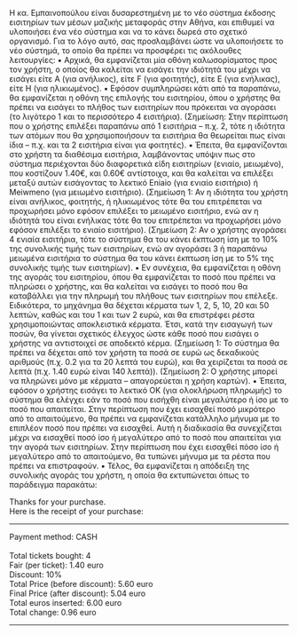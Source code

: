 Η κα. Εμπαινοπούλου είναι δυσαρεστημένη με το νέο σύστημα έκδοσης εισιτηρίων των μέσων μαζικής μεταφοράς στην Αθήνα, και επιθυμεί να υλοποιήσει ένα νέο σύστημα και να το κάνει δωρεά στο σχετικό οργανισμό. Για το λόγο αυτό, σας προσλαμβάνει ώστε να υλοποιήσετε το νέο σύστημά, το οποίο θα πρέπει να προσφέρει τις ακόλουθες λειτουργίες: ▪ Αρχικά, θα εμφανίζεται μία οθόνη καλωσορίσματος προς τον χρήστη, ο οποίος θα καλείται να εισάγει την ιδιότητά του μέχρι να εισάγει είτε Α (για ανήλικος), είτε F (για φοιτητής), είτε Ε (για ενήλικας), είτε Η (για ηλικιωμένος). ▪ Εφόσον συμπληρώσει κάτι από τα παραπάνω, θα εμφανίζεται η οθόνη της επιλογής του εισιτηρίου, όπου ο χρήστης θα πρέπει να εισάγει το πλήθος των εισιτηρίων που πρόκειται να αγοράσει (το λιγότερο 1 και το περισσότερο 4 εισιτήρια). (Σημείωση: Στην περίπτωση που ο χρήστης επιλέξει παραπάνω από 1 εισιτήρια – π.χ. 2, τότε η ιδιότητα των ατόμων που θα χρησιμοποιήσουν τα εισιτήρια θα θεωρείται πως είναι ίδια – π.χ. και τα 2 εισιτήρια είναι για φοιτητές). ▪ Έπειτα, θα εμφανίζονται στο χρήστη τα διαθέσιμα εισιτήρια, λαμβάνοντας υπόψιν πως στο σύστημα περιέχονται δύο διαφορετικά είδη εισιτηρίων (ενιαίο, μειωμένο), που κοστίζουν 1.40€, και 0.60€ αντίστοιχα, και θα καλείται να επιλέξει μεταξύ αυτών εισάγοντας το λεκτικό Eniaio (για ενιαίο εισιτήριο) ή Meiwmeno (για μειωμένο εισιτήριο). (Σημείωση 1: Αν η ιδιότητα του χρήστη είναι ανήλικος, φοιτητής, ή ηλικιωμένος τότε θα του επιτρέπεται να προχωρήσει μόνο εφόσον επιλέξει το μειωμένο εισιτήριο, ενώ αν η ιδιότητά του είναι ενήλικας τότε θα του επιτρέπεται να προχωρήσει μόνο εφόσον επιλέξει το ενιαίο εισιτήριο). (Σημείωση 2: Αν ο χρήστης αγοράσει 4 ενιαία εισιτήρια, τότε το σύστημα θα του κάνει έκπτωση ίση με το 10% της συνολικής τιμής των εισιτηρίων, ενώ αν αγοράσει 3 ή παραπάνω μειωμένα εισιτήρια το σύστημα θα του κάνει έκπτωση ίση με το 5% της συνολικής τιμής των εισιτηρίων). ▪ Εν συνέχεια, θα εμφανίζεται η οθόνη της αγοράς του εισιτηρίου, όπου θα εμφανίζεται το ποσό που πρέπει να πληρώσει ο χρήστης, και θα καλείται να εισάγει το ποσό που θα καταβάλλει για την πληρωμή του πλήθους των εισιτηρίων που επέλεξε. Ειδικότερα, το μηχάνημα θα δέχεται κέρματα των 1, 2, 5, 10, 20 και 50 λεπτών, καθώς και του 1 και των 2 ευρώ, και θα επιστρέφει ρέστα χρησιμοποιώντας αποκλειστικά κέρματα. Έτσι, κατά την εισαγωγή των ποσών, θα γίνεται σχετικός έλεγχος ώστε κάθε ποσό που εισάγει ο χρήστης να αντιστοιχεί σε αποδεκτό κέρμα. (Σημείωση 1: Το σύστημα θα πρέπει να δέχεται από τον χρήστη τα ποσά σε ευρώ ως δεκαδικούς αριθμούς (π.χ. 0.2 για τα 20 λεπτά του ευρώ), και θα χειρίζεται τα ποσά σε λεπτά (π.χ. 1.40 ευρώ είναι 140 λεπτά)). (Σημείωση 2: Ο χρήστης μπορεί να πληρώνει μόνο με κέρματα – απαγορεύεται η χρήση καρτών). ▪ Έπειτα, εφόσον ο χρήστης εισάγει το λεκτικό ΟΚ (για ολοκλήρωση πληρωμής) το σύστημα θα ελέγχει εάν το ποσό που εισήχθη είναι μεγαλύτερο ή ίσο με το ποσό που απαιτείται. Στην περίπτωση που έχει εισαχθεί ποσό μικρότερο από το απαιτούμενο, θα πρέπει να εμφανίζεται κατάλληλο μήνυμα με το επιπλέον ποσό που πρέπει να εισαχθεί. Αυτή η διαδικασία θα συνεχίζεται μέχρι να εισαχθεί ποσό ίσο ή μεγαλύτερο από το ποσό που απαιτείται για την αγορά των εισιτηρίων. Στην περίπτωση που έχει εισαχθεί πόσο ίσο ή μεγαλύτερο από το απαιτούμενο, θα τυπώνει μήνυμα με τα ρέστα που πρέπει να επιστραφούν. ▪ Τέλος, θα εμφανίζεται η απόδειξη της συνολικής αγοράς του χρήστη, η οποία θα εκτυπώνεται όπως το παράδειγμα παρακάτω:

Thanks for your purchase.<br>
Here is the receipt of your purchase:<br>
******************************************************
Payment method: CASH<br><br>
Total tickets bought: 4<br>
Fair (per ticket): 1.40 euro<br>
Discount: 10%<br>
Total Price (before discount): 5.60 euro<br>
Final Price (after discount): 5.04 euro<br>
Total euros inserted: 6.00 euro<br>
Total change: 0.96 euro<br>
******************************************************

